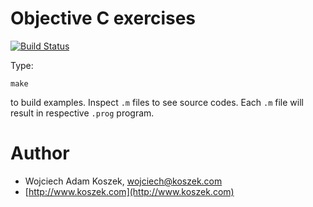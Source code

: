 # Objective C exercises

[![Build Status](https://travis-ci.org/wkoszek/edu_objc.svg?branch=master)](https://travis-ci.org/wkoszek/edu_objc)

Type:

	make

to build examples. Inspect `.m` files to see source codes. Each `.m` file
will result in respective `.prog` program.

# Author

- Wojciech Adam Koszek, [wojciech@koszek.com](mailto:wojciech@koszek.com)
- [http://www.koszek.com](http://www.koszek.com)
